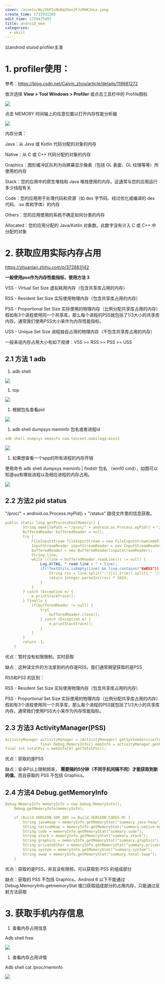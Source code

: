 ```yaml
---
cover: /assets/WyjXbPIxNoBq2HxeJFJcMmKJnLe.jpeg
create_time: 1715931285
edit_time: 1729475493
title: android_mem
categories:
  - skill
---
```



以android stuiod profiler主准

# 1. profiler使用：

参考：https://blog.csdn.net/Calvin_zhou/article/details/119681272

依次选择  **View &gt; Tool Windows &gt; Profiler** 或点击工具栏中的 Profile图标

<img src="/assets/UTjKb2ykyod7sXxAdUvcWXZ6nCh.png" src-width="827" class="markdown-img m-auto" src-height="330" align="center"/>

点击 MEMORY 时间轴上的任意位置以打开内存性能分析器

<img src="/assets/RC52bj5IQo6GyJxCXNEc4dLHnZb.png" src-width="809" class="markdown-img m-auto" src-height="372" align="center"/>

内存分类：

Java：从 Java 或 Kotlin 代码分配的对象的内存

Native：从 C 或 C++ 代码分配的对象的内存

Graphics：图形缓冲区队列为向屏幕显示像素（包括 GL 表面、GL 纹理等等）所使用的内存

Stack：您的应用中的原生堆栈和 Java 堆栈使用的内存。这通常与您的应用运行多少线程有关

Code：您的应用用于处理代码和资源（如 dex 字节码、经过优化或编译的 dex 代码、.so 库和字体）的内存

Others：您的应用使用的系统不确定如何分类的内存

Allocated：您的应用分配的 Java/Kotlin 对象数。此数字没有计入 C 或 C++ 中分配的对象

# 2.  获取应用实际内存占用

https://zhuanlan.zhihu.com/p/372883142

 **一般使用pss作为内存性能指标，使用方法 3**

VSS - Virtual Set Size 虚拟耗用内存（包含共享库占用的内存）

RSS - Resident Set Size 实际使用物理内存（包含共享库占用的内存）

PSS - Proportional Set Size 实际使用的物理内存（比例分配共享库占用的内存）假如有3个进程使用同一个共享库，那么每个进程的PSS就包括了1/3大小的共享库内存。通常我们使用PSS大小来作为内存性能指标。

USS - Unique Set Size 进程独自占用的物理内存（不包含共享库占用的内存） 

一般来说内存占用大小有如下规律：VSS &gt;= RSS &gt;= PSS &gt;= USS

## 2.1 方法 1 adb

1. adb shell

<img src="/assets/ZfYzb7Sr8ogO7VxwcXGcIPufnTh.png" src-width="279" class="markdown-img" src-height="61"/>

1. top

<img src="/assets/A2mYbmbujoDNLMxWaRjck16DnOd.png" src-width="287" class="markdown-img" src-height="58"/>

1. 根据包名查看pid

<img src="/assets/Mq8xbYQvnouhJExX6uUcyekwnmd.png" src-width="821" class="markdown-img m-auto" src-height="138" align="center"/>

1. adb shell dumpsys meminfo 包名或者进程id

```yaml
adb shell dumpsys meminfo com.tencent.mobileqq:mini3
```

<img src="/assets/ArlTbW8o6oi9ENx6kR9cVK4Bnac.png" src-width="1064" class="markdown-img m-auto" src-height="846" align="center"/>

1. 如果想查看一个app的所有进程的内存开销

使用命令 adb shell dumpsys meminfo | findstr 包名 （win10  cmd），如图可以知道qq有哪些进程以及相应进程的内存占用。

<img src="/assets/IhYJbTo8coD5qyxEYSCcINL2nNQ.png" src-width="756" class="markdown-img" src-height="210"/>

 

## 2.2 方法2 pid status

"/proc/" + android.os.Process.myPid() + "/status" 路径文件里的信息获取。

```yaml
public static long getProcessRealMemory() {
        String memFilePath = "/proc/" + android.os.Process.myPid() + "/status";
        BufferedReader bufferedReader = null;
        try {
            FileInputStream fileInputStream = new FileInputStream(memFilePath);
            InputStreamReader inputStreamReader = new InputStreamReader(fileInputStream, "UTF-8");
            bufferedReader = new BufferedReader(inputStreamReader);
            String line;
            while ((line = bufferedReader.readLine()) != null) {
                Log.d(TAG, " read line : " + line);
                if(!TextUtils.isEmpty(line) && line.contains("VmRSS")) {
                    String rss = line.split(":")[1].trim().split( " ")[0];
                    return Integer.parseInt(rss) * 1024;
                }
            }
        } catch (Exception e) {
            e.printStackTrace();
        } finally {
            if(bufferedReader != null) {
                try{
                    bufferedReader.close();
                } catch (Exception e) {
                    e.printStackTrace();
                }
            }
        }
        return -1;
    }
```

优点：暂时没有权限限制，实时获取

缺点：这种读文件的方法拿到的内存是RSS。我们通常期望获取的是PSS

RSS和PSS 的区别：

RSS - Resident Set Size 实际使用物理内存（包含共享库占用的内存）

PSS - Proportional Set Size 实际使用的物理内存（比例分配共享库占用的内存）假如有3个进程使用同一个共享库，那么每个进程的PSS就包括了1/3大小的共享库内存。通常我们使用PSS大小来作为内存性能指标。

## 2.3  方法3 ActivityManager(PSS)

```yaml
ActivityManager activityManager = (ActivityManager) getSystemService(Context.ACTIVITY_SERVICE);
                final Debug.MemoryInfo[] memInfo = activityManager.getProcessMemoryInfo(new int[]{android.os.Process.myPid()});
final int totalPss = memInfo[0].getTotalPss();
```

优点：获取的是PSS

缺点：安卓P以上限制频率， **需要隔约5分钟（不同手机间隔不同）才能获取到新的值**。而且获取的 PSS 不包括 Graphics。

## 2.4 方法4 Debug.getMemoryInfo

```yaml
Debug.MemoryInfo memoryInfo = new Debug.MemoryInfo();
    Debug.getMemoryInfo(memoryInfo);

    if (Build.VERSION.SDK_INT >= Build.VERSION_CODES.M) {
        String javaHeap = memoryInfo.getMemoryStat("summary.java-heap");
        String nativeHeap = memoryInfo.getMemoryStat("summary.native-heap");
        String code = memoryInfo.getMemoryStat("summary.code");
        String stack = memoryInfo.getMemoryStat("summary.stack");
        String graphics = memoryInfo.getMemoryStat("summary.graphics");
        String privateOther = memoryInfo.getMemoryStat("summary.private-other");
        String system = memoryInfo.getMemoryStat("summary.system");           
        String swap = memoryInfo.getMemoryStat("summary.total-swap");
    }
```

优点：获取的是PSS，并且没有限频，可以获取到 PSS 的组成部分

缺点：获取的 PSS 不包括 Graphics。Android 6 以下不能通过 Debug.MemoryInfo.getmemoryStat 接口获取组成部分的占用内存，只能通过反射方法获取

# 3. 获取手机内存信息

1. 查看内存占用信息

Adb shell free

<img src="/assets/G9b6bJo9loEBigxjgkQcaQxVnyh.png" src-width="684" class="markdown-img m-auto" src-height="97" align="center"/>

1. 查看内存占用详情

Adb shell cat /proc/meminfo

<img src="/assets/ZLwMb3sLjoSlXQxbbRecoQ03nzc.png" src-width="522" class="markdown-img m-auto" src-height="377" align="center"/>

